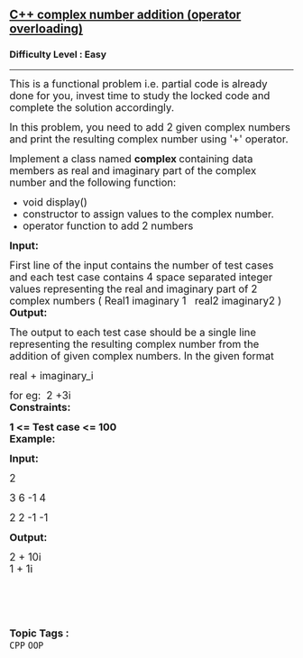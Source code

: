 <h2><a href="https://practice.geeksforgeeks.org/problems/c-complex-number-addition-operator-overloading/1?page=1&difficulty[]=0&difficulty[]=1&difficulty[]=2&category[]=OOP&sortBy=accuracy">C++ complex number addition (operator overloading)</a></h2><h3>Difficulty Level : Easy</h3><hr><div class="problems_problem_content__Xm_eO"><p><span style="font-size:18px">This is a functional problem i.e. partial code is already done for you, invest time to study the locked code and complete the solution accordingly.</span></p>

<p><span style="font-size:18px">In this problem, you need to add 2 given complex numbers and print the resulting complex number using '+' operator.</span></p>

<p><span style="font-size:18px">Implement a class named <strong>complex </strong>containing data members as real and imaginary part of the complex number and<strong>&nbsp;</strong>the following function:</span></p>

<ul>
	<li><span style="font-size:18px">void display()</span></li>
	<li><span style="font-size:18px">constructor to assign values to the complex number.</span></li>
	<li><span style="font-size:18px">operator function to add 2 numbers</span></li>
</ul>

<p><span style="font-size:18px"><strong>Input:</strong></span></p>

<p><span style="font-size:18px">First line of the input contains the number of test cases and each test case contains 4 space separated integer values representing the real and imaginary part of 2 complex numbers&nbsp;( Real1 imaginary 1&nbsp; &nbsp;real2 imaginary2 )<br>
<strong>Output:</strong></span></p>

<p><span style="font-size:18px">The output to each test case should be a single line representing the resulting complex number from the addition of given complex numbers. In the given format</span></p>

<p><span style="font-size:18px">real + imaginary_i</span></p>

<p><span style="font-size:18px">for eg:&nbsp; 2 +3i<br>
<strong>Constraints:</strong></span></p>

<p><span style="font-size:18px"><strong>1 &lt;= Test case &lt;= 100</strong><br>
<strong>Example:</strong></span></p>

<p><span style="font-size:18px"><strong>Input:</strong></span></p>

<p><span style="font-size:18px">2</span></p>

<p><span style="font-size:18px">3 6 -1 4</span></p>

<p><span style="font-size:18px">2 2 -1 -1</span></p>

<p><span style="font-size:18px"><strong>Output:</strong></span></p>

<p><span style="font-size:18px">2 + 10i<br>
1 + 1i</span><br>
&nbsp;</p>

<p>&nbsp;</p>
</div><br><p><span style=font-size:18px><strong>Topic Tags : </strong><br><code>CPP</code>&nbsp;<code>OOP</code>&nbsp;